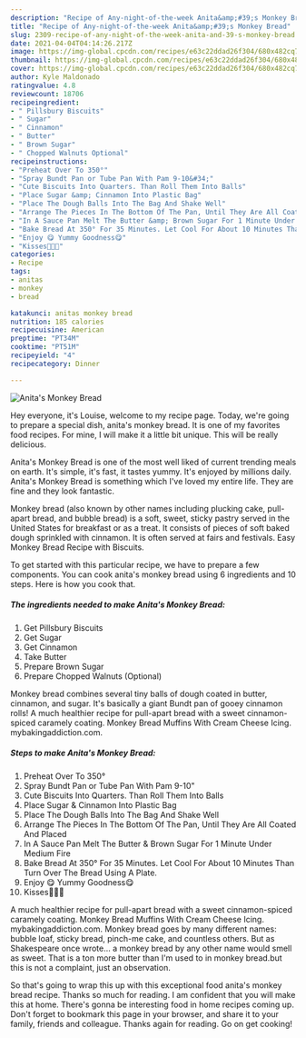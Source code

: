 ```yaml
---
description: "Recipe of Any-night-of-the-week Anita&amp;#39;s Monkey Bread"
title: "Recipe of Any-night-of-the-week Anita&amp;#39;s Monkey Bread"
slug: 2309-recipe-of-any-night-of-the-week-anita-and-39-s-monkey-bread
date: 2021-04-04T04:14:26.217Z
image: https://img-global.cpcdn.com/recipes/e63c22ddad26f304/680x482cq70/anitas-monkey-bread-recipe-main-photo.jpg
thumbnail: https://img-global.cpcdn.com/recipes/e63c22ddad26f304/680x482cq70/anitas-monkey-bread-recipe-main-photo.jpg
cover: https://img-global.cpcdn.com/recipes/e63c22ddad26f304/680x482cq70/anitas-monkey-bread-recipe-main-photo.jpg
author: Kyle Maldonado
ratingvalue: 4.8
reviewcount: 18706
recipeingredient:
- " Pillsbury Biscuits"
- " Sugar"
- " Cinnamon"
- " Butter"
- " Brown Sugar"
- " Chopped Walnuts Optional"
recipeinstructions:
- "Preheat Over To 350°"
- "Spray Bundt Pan or Tube Pan With Pam 9-10&#34;"
- "Cute Biscuits Into Quarters. Than Roll Them Into Balls"
- "Place Sugar &amp; Cinnamon Into Plastic Bag"
- "Place The Dough Balls Into The Bag And Shake Well"
- "Arrange The Pieces In The Bottom Of The Pan, Until They Are All Coated And Placed"
- "In A Sauce Pan Melt The Butter &amp; Brown Sugar For 1 Minute Under Medium Fire"
- "Bake Bread At 350° For 35 Minutes. Let Cool For About 10 Minutes Than Turn Over The Bread Using A Plate."
- "Enjoy 😋 Yummy Goodness😋"
- "Kisses💋💋💋"
categories:
- Recipe
tags:
- anitas
- monkey
- bread

katakunci: anitas monkey bread 
nutrition: 185 calories
recipecuisine: American
preptime: "PT34M"
cooktime: "PT51M"
recipeyield: "4"
recipecategory: Dinner

---
```



![Anita&#39;s Monkey Bread](https://img-global.cpcdn.com/recipes/e63c22ddad26f304/680x482cq70/anitas-monkey-bread-recipe-main-photo.jpg)

Hey everyone, it's Louise, welcome to my recipe page. Today, we're going to prepare a special dish, anita&#39;s monkey bread. It is one of my favorites food recipes. For mine, I will make it a little bit unique. This will be really delicious.

Anita&#39;s Monkey Bread is one of the most well liked of current trending meals on earth. It's simple, it's fast, it tastes yummy. It's enjoyed by millions daily. Anita&#39;s Monkey Bread is something which I've loved my entire life. They are fine and they look fantastic.

Monkey bread (also known by other names including plucking cake, pull-apart bread, and bubble bread) is a soft, sweet, sticky pastry served in the United States for breakfast or as a treat. It consists of pieces of soft baked dough sprinkled with cinnamon. It is often served at fairs and festivals. Easy Monkey Bread Recipe with Biscuits.


To get started with this particular recipe, we have to prepare a few components. You can cook anita&#39;s monkey bread using 6 ingredients and 10 steps. Here is how you cook that.

<!--inarticleads1-->

##### The ingredients needed to make Anita&#39;s Monkey Bread:

1. Get  Pillsbury Biscuits
1. Get  Sugar
1. Get  Cinnamon
1. Take  Butter
1. Prepare  Brown Sugar
1. Prepare  Chopped Walnuts (Optional)


Monkey bread combines several tiny balls of dough coated in butter, cinnamon, and sugar. It&#39;s basically a giant Bundt pan of gooey cinnamon rolls! A much healthier recipe for pull-apart bread with a sweet cinnamon-spiced caramely coating. Monkey Bread Muffins With Cream Cheese Icing. mybakingaddiction.com. 

<!--inarticleads2-->

##### Steps to make Anita&#39;s Monkey Bread:

1. Preheat Over To 350°
1. Spray Bundt Pan or Tube Pan With Pam 9-10&#34;
1. Cute Biscuits Into Quarters. Than Roll Them Into Balls
1. Place Sugar &amp; Cinnamon Into Plastic Bag
1. Place The Dough Balls Into The Bag And Shake Well
1. Arrange The Pieces In The Bottom Of The Pan, Until They Are All Coated And Placed
1. In A Sauce Pan Melt The Butter &amp; Brown Sugar For 1 Minute Under Medium Fire
1. Bake Bread At 350° For 35 Minutes. Let Cool For About 10 Minutes Than Turn Over The Bread Using A Plate.
1. Enjoy 😋 Yummy Goodness😋
1. Kisses💋💋💋


A much healthier recipe for pull-apart bread with a sweet cinnamon-spiced caramely coating. Monkey Bread Muffins With Cream Cheese Icing. mybakingaddiction.com. Monkey bread goes by many different names: bubble loaf, sticky bread, pinch-me cake, and countless others. But as Shakespeare once wrote… a monkey bread by any other name would smell as sweet. That is a ton more butter than I&#39;m used to in monkey bread.but this is not a complaint, just an observation. 

So that's going to wrap this up with this exceptional food anita&#39;s monkey bread recipe. Thanks so much for reading. I am confident that you will make this at home. There's gonna be interesting food in home recipes coming up. Don't forget to bookmark this page in your browser, and share it to your family, friends and colleague. Thanks again for reading. Go on get cooking!
